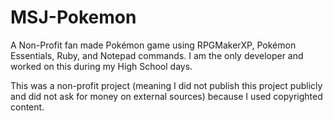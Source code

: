 # MSJ-Pokemon
A Non-Profit fan made Pokémon game using RPGMakerXP, Pokémon Essentials, Ruby, and Notepad commands. I am the only developer and worked on this during my High School days. 

This was a non-profit project (meaning I did not publish this project publicly and did not ask for money on external sources) because I used copyrighted content.
